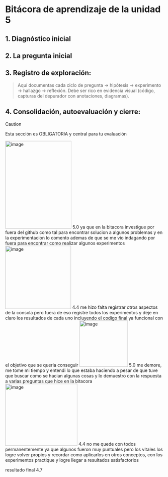# Bitácora de aprendizaje de la unidad 5

## 1.  **Diagnóstico inicial**

## 2.  **La pregunta inicial**

## 3.  **Registro de exploración:** 
> Aquí documentas cada ciclo de pregunta -> hipótesis -> experimento -> hallazgo -> reflexión.
> Debe ser rico en evidencia visual (código, capturas del depurador con anotaciones, diagramas).

## 4.  **Consolidación, autoevaluación y cierre:**
> [!CAUTION]
> Esta sección es OBLIGATORIA y central para tu evaluación
<img width="210" height="278" alt="image" src="https://github.com/user-attachments/assets/82f7481c-cad7-44fe-b32d-d4046eeee17c" />
5.0 ya que en la bitacora investigue por fuera del github como tal para encontrar solucion a algunos problemas y en la experimentacion lo comento ademas de que se me vio indagando por fuera para encontrar como realizar algunos experimentos




<img width="209" height="200" alt="image" src="https://github.com/user-attachments/assets/437801b3-78e0-417f-982d-91cf4174efd5" />
4.4 me hizo falta registrar otros aspectos de la consola pero fuera de eso registre todos los experimentos y deje en claro los resultados de cada uno incluyendo el codigo final ya funcional con el objetivo que se queria conseguir




<img width="154" height="146" alt="image" src="https://github.com/user-attachments/assets/dd4878b6-22d0-4922-957a-8575214c6739" />
5.0 me demore, me tome mi tiempo y entendi lo que estaba haciendo a pesar de que tuve que buscar como se hacian algunas cosas y lo demuestro con la respuesta a varias preguntas que hice en la bitacora




<img width="229" height="196" alt="image" src="https://github.com/user-attachments/assets/103f7d23-0a34-4414-b99d-cb237cba1f29" />
4.4 no me quede con todos permanentemente ya que algunos fueron muy puntuales pero los vitales los logre volver propios y recordar como aplicarlos en otros conceptos, con los experimentos practique y logre llegar a resultados satisfactorios

resultado final 4.7



